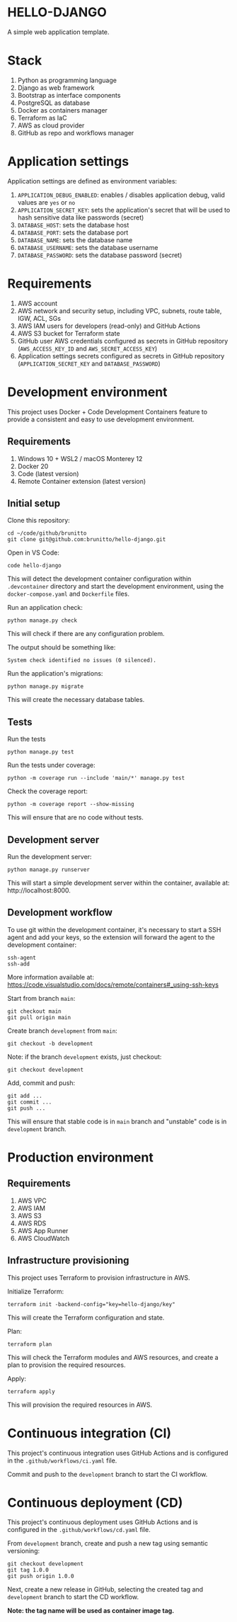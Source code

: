 # HELLO-DJANGO

A simple web application template.

# Stack

1. Python as programming language
2. Django as web framework
3. Bootstrap as interface components
4. PostgreSQL as database
5. Docker as containers manager
6. Terraform as IaC
7. AWS as cloud provider
8. GitHub as repo and workflows manager

# Application settings

Application settings are defined as environment variables:

1. `APPLICATION_DEBUG_ENABLED`: enables / disables application debug, valid
values are `yes` or `no`
2. `APPLICATION_SECRET_KEY`: sets the application's secret that will be used to
hash sensitive data like passwords (secret)
3. `DATABASE_HOST`: sets the database host
4. `DATABASE_PORT`: sets the database port
5. `DATABASE_NAME`: sets the database name
6. `DATABASE_USERNAME`: sets the database username
7. `DATABASE_PASSWORD`: sets the database password (secret)

# Requirements

1. AWS account 
2. AWS network and security setup, including VPC, subnets, route table, IGW,
ACL, SGs
3. AWS IAM users for developers (read-only) and GitHub Actions
4. AWS S3 bucket for Terraform state
5. GitHub user AWS credentials configured as secrets in GitHub repository
(`AWS_ACCESS_KEY_ID` and `AWS_SECRET_ACCESS_KEY`)
6. Application settings secrets configured as secrets in GitHub repository
(`APPLICATION_SECRET_KEY` and `DATABASE_PASSWORD`)

# Development environment

This project uses Docker + Code Development Containers feature to provide a
consistent and easy to use development environment.

## Requirements

1. Windows 10 + WSL2 / macOS Monterey 12
2. Docker 20
3. Code (latest version)
4. Remote Container extension (latest version)

## Initial setup

Clone this repository:

    cd ~/code/github/brunitto
    git clone git@github.com:brunitto/hello-django.git

Open in VS Code:

    code hello-django

This will detect the development container configuration within `.devcontainer`
directory and start the development environment, using the
`docker-compose.yaml` and `Dockerfile` files.

Run an application check:

    python manage.py check

This will check if there are any configuration problem.

The output should be something like:

    System check identified no issues (0 silenced).

Run the application's migrations:

    python manage.py migrate

This will create the necessary database tables.

## Tests

Run the tests

    python manage.py test

Run the tests under coverage:

    python -m coverage run --include 'main/*' manage.py test

Check the coverage report:

    python -m coverage report --show-missing

This will ensure that are no code without tests.

## Development server

Run the development server:

    python manage.py runserver

This will start a simple development server within the container, available at:
http://localhost:8000.

## Development workflow

To use git within the development container, it's necessary to start a SSH
agent and add your keys, so the extension will forward the agent to the
development container:

    ssh-agent
    ssh-add

More information available at:
https://code.visualstudio.com/docs/remote/containers#_using-ssh-keys

Start from branch `main`:

    git checkout main
    git pull origin main

Create branch `development` from `main`:

    git checkout -b development

Note: if the branch `development` exists, just checkout:

    git checkout development

Add, commit and push:

    git add ...
    git commit ...
    git push ...

This will ensure that stable code is in `main` branch and "unstable" code is in
`development` branch.

# Production environment

## Requirements

1. AWS VPC
2. AWS IAM
3. AWS S3
4. AWS RDS
5. AWS App Runner
6. AWS CloudWatch

## Infrastructure provisioning

This project uses Terraform to provision infrastructure in AWS.

Initialize Terraform:

    terraform init -backend-config="key=hello-django/key"

This will create the Terraform configuration and state.

Plan:

    terraform plan

This will check the Terraform modules and AWS resources, and create a plan to
provision the required resources.

Apply:

    terraform apply

This will provision the required resources in AWS.

# Continuous integration (CI)

This project's continuous integration uses GitHub Actions and is configured in
the `.github/workflows/ci.yaml` file.

Commit and push to the `development` branch to start the CI workflow.

# Continuous deployment (CD)

This project's continuous deployment uses GitHub Actions and is configured in
the `.github/workflows/cd.yaml` file.

From `development` branch, create and push a new tag using semantic versioning:

    git checkout development
    git tag 1.0.0
    git push origin 1.0.0

Next, create a new release in GitHub, selecting the created tag and
`development` branch to start the CD workflow.

**Note: the tag name will be used as container image tag.**
